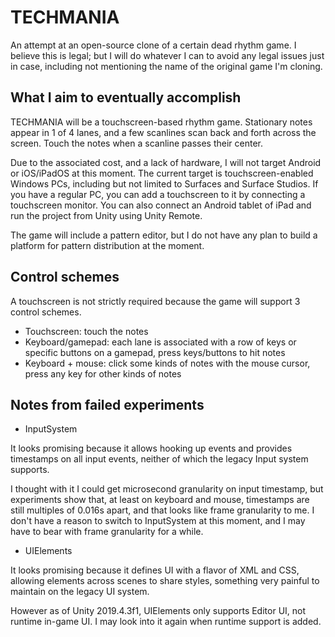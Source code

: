 # TECHMANIA
An attempt at an open-source clone of a certain dead rhythm game. I believe this is legal; but I will do whatever I can to avoid any legal issues just in case, including not mentioning the name of the original game I'm cloning.

## What I aim to eventually accomplish

TECHMANIA will be a touchscreen-based rhythm game. Stationary notes appear in 1 of 4 lanes, and a few scanlines scan back and forth across the screen. Touch the notes when a scanline passes their center.

Due to the associated cost, and a lack of hardware, I will not target Android or iOS/iPadOS at this moment. The current target is touchscreen-enabled Windows PCs, including but not limited to Surfaces and Surface Studios. If you have a regular PC, you can add a touchscreen to it by connecting a touchscreen monitor. You can also connect an Android tablet of iPad and run the project from Unity using Unity Remote.

The game will include a pattern editor, but I do not have any plan to build a platform for pattern distribution at the moment.

## Control schemes

A touchscreen is not strictly required because the game will support 3 control schemes.

* Touchscreen: touch the notes
* Keyboard/gamepad: each lane is associated with a row of keys or specific buttons on a gamepad, press keys/buttons to hit notes
* Keyboard + mouse: click some kinds of notes with the mouse cursor, press any key for other kinds of notes

## Notes from failed experiments

* InputSystem

It looks promising because it allows hooking up events and provides timestamps on all input events, neither of which the legacy Input system supports.

I thought with it I could get microsecond granularity on input timestamp, but experiments show that, at least on keyboard and mouse, timestamps are still multiples of 0.016s apart, and that looks like frame granularity to me. I don't have a reason to switch to InputSystem at this moment, and I may have to bear with frame granularity for a while.
* UIElements

It looks promising because it defines UI with a flavor of XML and CSS, allowing elements across scenes to share styles, something very painful to maintain on the legacy UI system.

However as of Unity 2019.4.3f1, UIElements only supports Editor UI, not runtime in-game UI. I may look into it again when runtime support is added.